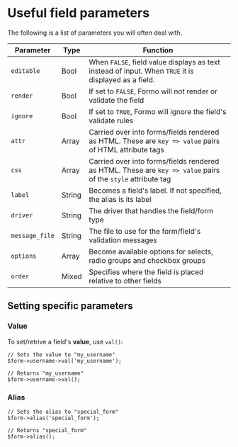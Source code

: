 # Useful field parameters

The following is a list of parameters you will often deal with.

Parameter		|	Type	|	Function
----------------|-----------|------------
`editable`		|	Bool	|	When `FALSE`, field value displays as text instead of input. When `TRUE` it is displayed as a field.
`render`		|	Bool	|	If set to `FALSE`, Formo will not render or validate the field
`ignore`		|	Bool	|	If set to `TRUE`, Formo will ignore the field's validate rules
`attr`			|	Array	|	Carried over into forms/fields rendered as HTML. These are `key => value` pairs of HTML attribute tags
`css`			|	Array	|	Carried over into forms/fields rendered as HTML. These are `key => value` pairs of the `style` attribute tag
`label`			|	String	|	Becomes a field's label. If not specified, the alias is its label
`driver`		|	String	|	The driver that handles the field/form type
`message_file`	|	String	|	The file to use for the form/field's validation messages
`options`		|	Array	|	Become available options for selects, radio groups and checkbox groups
`order`			|	Mixed	|	Specifies where the field is placed relative to other fields

## Setting specific parameters

### Value

To set/retrive a field's **value**, use `val()`:

	// Sets the value to "my_username"
	$form->username->val('my_username');
	
	// Returns "my_username"
	$form->username->val();
	
### Alias

	// Sets the alias to "special_form"
	$form->alias('special_form');
	
	// Returns "special_form"
	$form->alias();